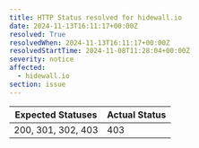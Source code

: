 ```yaml
---
title: HTTP Status resolved for hidewall.io
date: 2024-11-13T16:11:17+00:00Z
resolved: True
resolvedWhen: 2024-11-13T16:11:17+00:00Z
resolvedStartTime: 2024-11-08T11:28:04+00:00Z
severity: notice
affected:
  - hidewall.io
section: issue
---
```


| Expected Statuses | Actual Status  |
|-------------------|----------------|
| 200, 301, 302, 403 | 403 |
